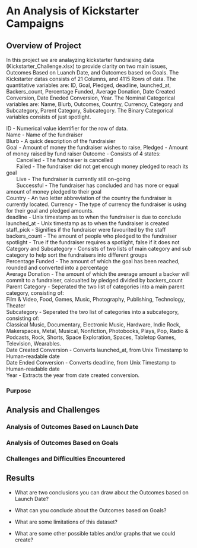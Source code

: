 # An Analysis of Kickstarter Campaigns

## Overview of Project

In this project we are analayzing kickstarter fundraising data (Kickstarter_Challenge.xlsx) to provide clarity on two main issues, 
Outcomes Based on Luanch Date, and Outcomes based on Goals. The Kickstarter datas consists of 21 Columns, and 4115 Rows of data. The quantitative variables are:
ID, Goal, Pledged, deadline, launched_at, Backers_count, Percentage Funded, Average Donation, Date Created Conversion,  Date Eneded Conversion, Year. 
The Nominal Categorical variables are: Name, Blurb, Outcomes, Country, Currency, Category and Subcategory, Parent Category, Subcategory. The Binary Categorical 
variables consists of just spotlight.

ID - Numerical value identifier for the row of data.  
Name - Name of the fundraiser  
Blurb - A quick description of the fundraisier  
Goal - Amount of money the fundraiser wishes to raise, 
Pledged - Amount of money raised by fund raiser 
Outcome - Consists of 4 states:  
&nbsp;&nbsp;&nbsp;&nbsp;&nbsp;&nbsp; Cancelled - The fundraiser is cancelled  
&nbsp;&nbsp;&nbsp;&nbsp;&nbsp;&nbsp; Failed - The fundraiser did not get enough money pledged to reach its goal  
&nbsp;&nbsp;&nbsp;&nbsp;&nbsp;&nbsp; Live - The fundraiser is currently still on-going  
&nbsp;&nbsp;&nbsp;&nbsp;&nbsp;&nbsp; Successful - The fundraiser has concluded and has more or equal amount of money pledged to their goal \
Country - An two letter abbreviation of the country the fundraiser is currently located. 
Currency - The type of currency the fundraiser is using for their goal and pledged amounts.  
deadline - Unix timestamp as to when the fundraiser is due to conclude  
launched_at - Unix timestamp as to when the fundraiser is created 
staff_pick - Signifies if the fundraiser were favourited by the staff \
backers_count - The amount of people who pledged to the fundraiser 
spotlight - True if the fundraiser requires a spotlight, false if it does not \
Category and Subcategory - Consists of two lists of main category and sub category to help sort the fundraisers into different groups \
Percentage Funded - The amount of which the goal has been reached, rounded and converted into a percentage \
Average Donation - The amount of which the average amount a backer will commit to a fundraiser, calcualted by pledged divided by backers_count 
Parent Category - Seperated the two list of categories into a main parent category, consisting of: \
	Film & Video, Food, Games, Music, Photography, Publishing, Technology, Theater   \
Subcategory - Seperated the two list of categories into a subcategory, consisting of: \
	Classical Music, Documentary, Electronic Music, Hardware, Indie Rock, Makerspaces,
Metal, Musical, Nonfiction, Photobooks, Plays, Pop, Radio & Podcasts, Rock, Shorts,
Space Exploration, Spaces, Tabletop Games, Television, Wearables.  
Date Created Conversion - Converts launched_at, from Unix Timestamp to Human-readable date  
Date Ended Conversion - Converts deadline,  from Unix Timestamp to Human-readable date  
Year - Extracts the year from date created conversion.  
	
### Purpose

## Analysis and Challenges

### Analysis of Outcomes Based on Launch Date

### Analysis of Outcomes Based on Goals

### Challenges and Difficulties Encountered

## Results

- What are two conclusions you can draw about the Outcomes based on Launch Date?

- What can you conclude about the Outcomes based on Goals?

- What are some limitations of this dataset?

- What are some other possible tables and/or graphs that we could create?